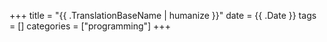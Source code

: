 +++
title = "{{ .TranslationBaseName | humanize }}"
date = {{ .Date }}
tags = []
categories = ["programming"]
+++
